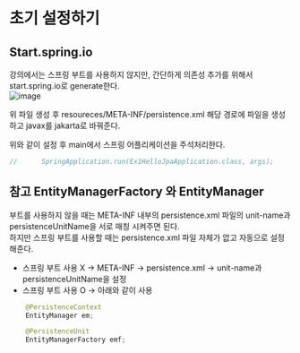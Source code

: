 # 초기 설정하기

## Start.spring.io
강의에서는 스프링 부트를 사용하지 않지만, 간단하게 의존성 추가를 위해서 start.spring.io로 generate한다.   
![image](https://github.com/user-attachments/assets/f073d67d-b93f-4d0f-b522-0749febecff2)

위 파일 생성 후 resoureces/META-INF/persistence.xml 해당 경로에 파일을 생성하고 javax를 jakarta로 바꿔준다.

위와 같이 설정 후 main에서 스프링 어플리케이션을 주석처리한다.
```java
//		SpringApplication.run(Ex1HelloJpaApplication.class, args);
```


## 참고 EntityManagerFactory 와 EntityManager

부트를 사용하지 않을 때는 META-INF 내부의 persistence.xml 파일의 unit-name과 persistenceUnitName을 서로 매칭 시켜주면 된다.   
하지만 스프링 부트를 사용할 때는 persistence.xml 파일 자체가 없고 자동으로 설정해준다.

- 스프링 부트 사용 X -> META-INF -> persistence.xml -> unit-name과 persistenceUnitName을 설정
- 스프링 부트 사용 O -> 아래와 같이 사용
```java
    @PersistenceContext
    EntityManager em;

    @PersistenceUnit
    EntityManagerFactory emf;
```
